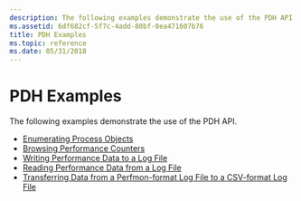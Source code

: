```yaml
---
description: The following examples demonstrate the use of the PDH API.
ms.assetid: 6df682cf-5f7c-4add-80bf-0ea471607b76
title: PDH Examples
ms.topic: reference
ms.date: 05/31/2018
---
```


# PDH Examples

The following examples demonstrate the use of the PDH API.

-   [Enumerating Process Objects](enumerating-process-objects.md)
-   [Browsing Performance Counters](browsing-performance-counters.md)
-   [Writing Performance Data to a Log File](writing-performance-data-to-a-log-file.md)
-   [Reading Performance Data from a Log File](reading-performance-data-from-a-log-file.md)
-   [Transferring Data from a Perfmon-format Log File to a CSV-format Log File](transferring-data-from-a-perfmon-format-log-file-to-a-csv-format-log-file.md)

 

 



